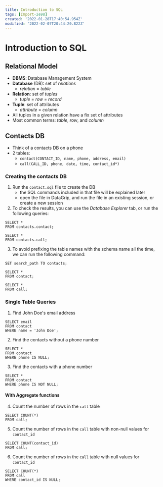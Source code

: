```yaml
---
title: Introduction to SQL
tags: [Import-2e98]
created: '2022-01-28T17:40:54.954Z'
modified: '2022-02-07T20:44:20.822Z'
---
```


# Introduction to SQL

## Relational Model

- **DBMS**: Database Management System
- **Database** (DB): set of *relations*
    - *relation* = *table*
- **Relation**: set of *tuples*
    - *tuple* = *row* = *record*
- **Tuple**: set of attributes
    - *attribute* = *column*
- All tuples in a given relation have a fix set of attributes
- Most common terms: *table*, *row*, and *column*

## Contacts DB

- Think of a contacts DB on a phone
- 2 tables:
    - `contact(CONTACT_ID, name, phone, address, email)`
    - `call(CALL_ID, phone, date, time, contact_id*)`

### Creating the contacts DB

1. Run the `contact.sql` file to create the DB
    - the SQL commands included in that file will be explained later
    - open the file in DataGrip, and run the file in an existing session, or create a new session
2. To check the results, you can use the *Database Explorer* tab, or run the following queries:

```postgresql
SELECT *
FROM contacts.contact;
```

```postgresql
SELECT *
FROM contacts.call;
```

3. To avoid prefixing the table names with the schema name all the time, we can run the following command:

```postgresql
SET search_path TO contacts;
```

```postgresql
SELECT *
FROM contact;
```

```postgresql
SELECT *
FROM call;
```

### Single Table Queries

1. Find John Doe's email address

```postgresql
SELECT email
FROM contact
WHERE name = 'John Doe';
```

2. Find the contacts without a phone number

```postgresql
SELECT *
FROM contact
WHERE phone IS NULL;
```

3. Find the contacts with a phone number

```postgresql
SELECT *
FROM contact
WHERE phone IS NOT NULL;
```

#### With Aggregate functions

4. Count the number of rows in the `call` table

```postgresql
SELECT COUNT(*)
FROM call;
```

5. Count the number of rows in the `call` table with non-null values for `contact_id`

```postgresql
SELECT COUNT(contact_id)
FROM call;
```

6. Count the number of rows in the `call` table with null values for `contact_id`

```postgresql
SELECT COUNT(*)
FROM call
WHERE contact_id IS NULL;
```
